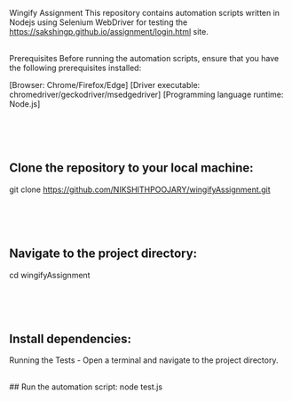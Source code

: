 Wingify Assignment
This repository contains automation scripts written in Nodejs using Selenium WebDriver for testing the https://sakshingp.github.io/assignment/login.html site.
 <br />
  <br />

Prerequisites
Before running the automation scripts, ensure that you have the following prerequisites installed:

[Browser: Chrome/Firefox/Edge]
[Driver executable: chromedriver/geckodriver/msedgedriver]
[Programming language runtime: Node.js]

<br/>
 <br />
 <br />

## Clone the repository to your local machine:
git clone https://github.com/NIKSHITHPOOJARY/wingifyAssignment.git

<br />
 <br />
 <br />

## Navigate to the project directory:
cd wingifyAssignment

<br />
 <br />
 <br />

## Install dependencies:
Running the Tests -
Open a terminal and navigate to the project directory.

<br />
## Run the automation script:
node test.js
 
 
